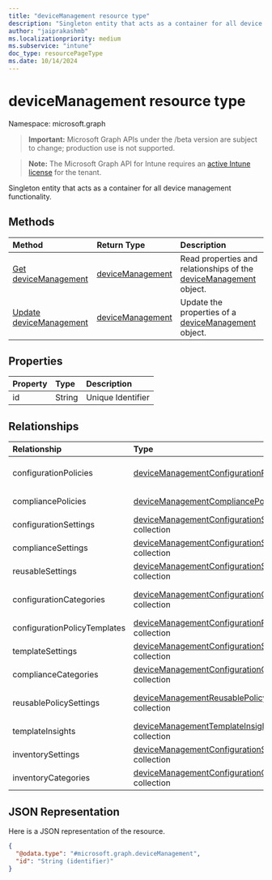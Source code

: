 ```yaml
---
title: "deviceManagement resource type"
description: "Singleton entity that acts as a container for all device management functionality."
author: "jaiprakashmb"
ms.localizationpriority: medium
ms.subservice: "intune"
doc_type: resourcePageType
ms.date: 10/14/2024
---
```


# deviceManagement resource type

Namespace: microsoft.graph

> **Important:** Microsoft Graph APIs under the /beta version are subject to change; production use is not supported.

> **Note:** The Microsoft Graph API for Intune requires an [active Intune license](https://go.microsoft.com/fwlink/?linkid=839381) for the tenant.

Singleton entity that acts as a container for all device management functionality.

## Methods
|Method|Return Type|Description|
|:---|:---|:---|
|[Get deviceManagement](../api/intune-deviceconfigv2-devicemanagement-get.md)|[deviceManagement](../resources/intune-deviceconfigv2-devicemanagement.md)|Read properties and relationships of the [deviceManagement](../resources/intune-deviceconfigv2-devicemanagement.md) object.|
|[Update deviceManagement](../api/intune-deviceconfigv2-devicemanagement-update.md)|[deviceManagement](../resources/intune-deviceconfigv2-devicemanagement.md)|Update the properties of a [deviceManagement](../resources/intune-deviceconfigv2-devicemanagement.md) object.|

## Properties
|Property|Type|Description|
|:---|:---|:---|
|id|String|Unique Identifier|

## Relationships
|Relationship|Type|Description|
|:---|:---|:---|
|configurationPolicies|[deviceManagementConfigurationPolicy](../resources/intune-deviceconfigv2-devicemanagementconfigurationpolicy.md) collection|List of all Configuration policies|
|compliancePolicies|[deviceManagementCompliancePolicy](../resources/intune-deviceconfigv2-devicemanagementcompliancepolicy.md) collection|List of all compliance policies|
|configurationSettings|[deviceManagementConfigurationSettingDefinition](../resources/intune-deviceconfigv2-devicemanagementconfigurationsettingdefinition.md) collection|List of all ConfigurationSettings|
|complianceSettings|[deviceManagementConfigurationSettingDefinition](../resources/intune-deviceconfigv2-devicemanagementconfigurationsettingdefinition.md) collection|List of all ComplianceSettings|
|reusableSettings|[deviceManagementConfigurationSettingDefinition](../resources/intune-deviceconfigv2-devicemanagementconfigurationsettingdefinition.md) collection|List of all reusable settings|
|configurationCategories|[deviceManagementConfigurationCategory](../resources/intune-deviceconfigv2-devicemanagementconfigurationcategory.md) collection|List of all Configuration Categories|
|configurationPolicyTemplates|[deviceManagementConfigurationPolicyTemplate](../resources/intune-deviceconfigv2-devicemanagementconfigurationpolicytemplate.md) collection|List of all templates|
|templateSettings|[deviceManagementConfigurationSettingTemplate](../resources/intune-deviceconfigv2-devicemanagementconfigurationsettingtemplate.md) collection|List of all TemplateSettings|
|complianceCategories|[deviceManagementConfigurationCategory](../resources/intune-deviceconfigv2-devicemanagementconfigurationcategory.md) collection|List of all compliance categories|
|reusablePolicySettings|[deviceManagementReusablePolicySetting](../resources/intune-deviceconfigv2-devicemanagementreusablepolicysetting.md) collection|List of all reusable settings that can be referred in a policy|
|templateInsights|[deviceManagementTemplateInsightsDefinition](../resources/intune-deviceconfigv2-devicemanagementtemplateinsightsdefinition.md) collection|List of setting insights in a template|
|inventorySettings|[deviceManagementConfigurationSettingDefinition](../resources/intune-deviceconfigv2-devicemanagementconfigurationsettingdefinition.md) collection|List of all inventory settings|
|inventoryCategories|[deviceManagementConfigurationCategory](../resources/intune-deviceconfigv2-devicemanagementconfigurationcategory.md) collection|List of all inventory categories|

## JSON Representation
Here is a JSON representation of the resource.
<!-- {
  "blockType": "resource",
  "keyProperty": "id",
  "@odata.type": "microsoft.graph.deviceManagement"
}
-->
``` json
{
  "@odata.type": "#microsoft.graph.deviceManagement",
  "id": "String (identifier)"
}
```

